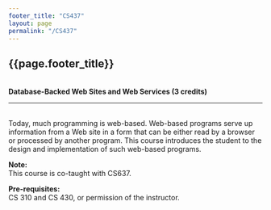 ```yaml
---
footer_title: "CS437"
layout: page
permalink: "/CS437"
---
```


## {{page.footer_title}}
\
**Database-Backed Web Sites and Web Services (3 credits)**

---
\
Today, much programming is web-based. Web-based programs serve up information from a Web site in a form that can be either read by a browser or processed by another program. This course introduces the student to the design and implementation of such web-based programs.

**Note:**
\
This course is co-taught with CS637.

**Pre-requisites:**
\
CS 310 and CS 430, or permission of the instructor.